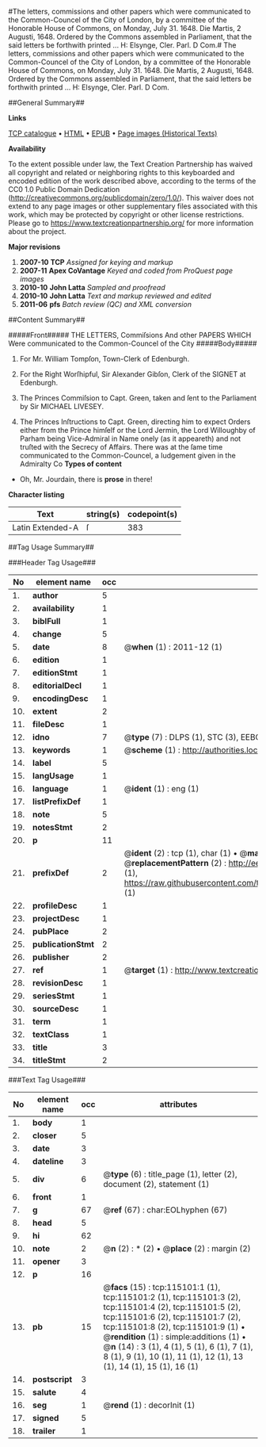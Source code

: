 #The letters, commissions and other papers which were communicated to the Common-Councel of the City of London, by a committee of the Honorable House of Commons, on Monday, July 31. 1648. Die Martis, 2 Augusti, 1648. Ordered by the Commons assembled in Parliament, that the said letters be forthwith printed ... H: Elsynge, Cler. Parl. D Com.#
The letters, commissions and other papers which were communicated to the Common-Councel of the City of London, by a committee of the Honorable House of Commons, on Monday, July 31. 1648. Die Martis, 2 Augusti, 1648. Ordered by the Commons assembled in Parliament, that the said letters be forthwith printed ... H: Elsynge, Cler. Parl. D Com.

##General Summary##

**Links**

[TCP catalogue](http://www.ota.ox.ac.uk/tcp/)  • 
[HTML](http://tei.it.ox.ac.uk/tcp/Texts-HTML/free/A88/A88057.html)  • 
[EPUB](http://tei.it.ox.ac.uk/tcp/Texts-EPUB/free/A88/A88057.epub) • 
[Page images (Historical Texts)](https://historicaltexts.jisc.ac.uk/eebo-99862921e)

**Availability**

To the extent possible under law, the Text Creation Partnership has waived all copyright and related or neighboring rights to this keyboarded and encoded edition of the work described above, according to the terms of the CC0 1.0 Public Domain Dedication (http://creativecommons.org/publicdomain/zero/1.0/). This waiver does not extend to any page images or other supplementary files associated with this work, which may be protected by copyright or other license restrictions. Please go to https://www.textcreationpartnership.org/ for more information about the project.

**Major revisions**

1. __2007-10__ __TCP__ *Assigned for keying and markup*
1. __2007-11__ __Apex CoVantage__ *Keyed and coded from ProQuest page images*
1. __2010-10__ __John Latta__ *Sampled and proofread*
1. __2010-10__ __John Latta__ *Text and markup reviewed and edited*
1. __2011-06__ __pfs__ *Batch review (QC) and XML conversion*

##Content Summary##

#####Front#####
THE LETTERS, Commiſsions And other PAPERS WHICH Were communicated to the Common-Councel of the City 
#####Body#####

1. For Mr. William Tompſon, Town-Clerk of Edenburgh.

1. For the Right Worſhipful, Sir Alexander Gibſon, Clerk of the SIGNET at Edenburgh.

1. The Princes Commiſsion to Capt. Green, taken and ſent to the Parliament by Sir MICHAEL LIVESEY.

1. The Princes Inſtructions to Capt. Green, directing him to expect Orders either from the Prince himſelf or the Lord Jermin, the Lord Willoughby of Parham being Vice-Admiral in Name onely (as it appeareth) and not truſted with the Secrecy of Affairs.
There was at the ſame time communicated to the Common-Councel, a Iudgement given in the Admiralty Co
**Types of content**

  * Oh, Mr. Jourdain, there is **prose** in there!

**Character listing**


|Text|string(s)|codepoint(s)|
|---|---|---|
|Latin Extended-A|ſ|383|

##Tag Usage Summary##

###Header Tag Usage###

|No|element name|occ|attributes|
|---|---|---|---|
|1.|__author__|5||
|2.|__availability__|1||
|3.|__biblFull__|1||
|4.|__change__|5||
|5.|__date__|8| @__when__ (1) : 2011-12 (1)|
|6.|__edition__|1||
|7.|__editionStmt__|1||
|8.|__editorialDecl__|1||
|9.|__encodingDesc__|1||
|10.|__extent__|2||
|11.|__fileDesc__|1||
|12.|__idno__|7| @__type__ (7) : DLPS (1), STC (3), EEBO-CITATION (1), PROQUEST (1), VID (1)|
|13.|__keywords__|1| @__scheme__ (1) : http://authorities.loc.gov/ (1)|
|14.|__label__|5||
|15.|__langUsage__|1||
|16.|__language__|1| @__ident__ (1) : eng (1)|
|17.|__listPrefixDef__|1||
|18.|__note__|5||
|19.|__notesStmt__|2||
|20.|__p__|11||
|21.|__prefixDef__|2| @__ident__ (2) : tcp (1), char (1)  •  @__matchPattern__ (2) : ([0-9\-]+):([0-9IVX]+) (1), (.+) (1)  •  @__replacementPattern__ (2) : http://eebo.chadwyck.com/downloadtiff?vid=$1&page=$2 (1), https://raw.githubusercontent.com/textcreationpartnership/Texts/master/tcpchars.xml#$1 (1)|
|22.|__profileDesc__|1||
|23.|__projectDesc__|1||
|24.|__pubPlace__|2||
|25.|__publicationStmt__|2||
|26.|__publisher__|2||
|27.|__ref__|1| @__target__ (1) : http://www.textcreationpartnership.org/docs/. (1)|
|28.|__revisionDesc__|1||
|29.|__seriesStmt__|1||
|30.|__sourceDesc__|1||
|31.|__term__|1||
|32.|__textClass__|1||
|33.|__title__|3||
|34.|__titleStmt__|2||


###Text Tag Usage###

|No|element name|occ|attributes|
|---|---|---|---|
|1.|__body__|1||
|2.|__closer__|5||
|3.|__date__|3||
|4.|__dateline__|3||
|5.|__div__|6| @__type__ (6) : title_page (1), letter (2), document (2), statement (1)|
|6.|__front__|1||
|7.|__g__|67| @__ref__ (67) : char:EOLhyphen (67)|
|8.|__head__|5||
|9.|__hi__|62||
|10.|__note__|2| @__n__ (2) : * (2)  •  @__place__ (2) : margin (2)|
|11.|__opener__|3||
|12.|__p__|16||
|13.|__pb__|15| @__facs__ (15) : tcp:115101:1 (1), tcp:115101:2 (1), tcp:115101:3 (2), tcp:115101:4 (2), tcp:115101:5 (2), tcp:115101:6 (2), tcp:115101:7 (2), tcp:115101:8 (2), tcp:115101:9 (1)  •  @__rendition__ (1) : simple:additions (1)  •  @__n__ (14) : 3 (1), 4 (1), 5 (1), 6 (1), 7 (1), 8 (1), 9 (1), 10 (1), 11 (1), 12 (1), 13 (1), 14 (1), 15 (1), 16 (1)|
|14.|__postscript__|3||
|15.|__salute__|4||
|16.|__seg__|1| @__rend__ (1) : decorInit (1)|
|17.|__signed__|5||
|18.|__trailer__|1||
